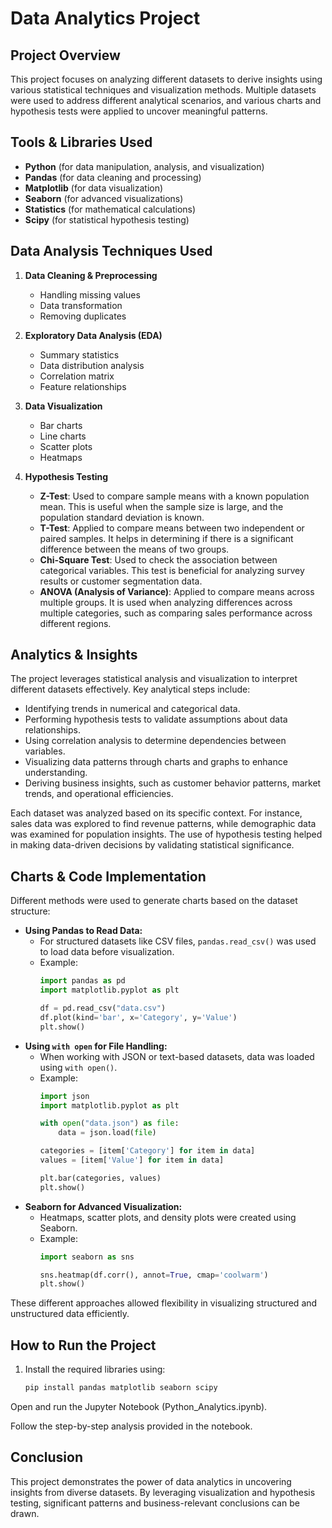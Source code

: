 # Data Analytics Project

## Project Overview
This project focuses on analyzing different datasets to derive insights using various statistical techniques and visualization methods. Multiple datasets were used to address different analytical scenarios, and various charts and hypothesis tests were applied to uncover meaningful patterns.

## Tools & Libraries Used
- **Python** (for data manipulation, analysis, and visualization)
- **Pandas** (for data cleaning and processing)
- **Matplotlib** (for data visualization)
- **Seaborn** (for advanced visualizations)
- **Statistics** (for mathematical calculations)
- **Scipy** (for statistical hypothesis testing)

## Data Analysis Techniques Used
1. **Data Cleaning & Preprocessing**
   - Handling missing values
   - Data transformation
   - Removing duplicates

2. **Exploratory Data Analysis (EDA)**
   - Summary statistics
   - Data distribution analysis
   - Correlation matrix
   - Feature relationships

3. **Data Visualization**
   - Bar charts
   - Line charts
   - Scatter plots
   - Heatmaps

4. **Hypothesis Testing**
   - **Z-Test**: Used to compare sample means with a known population mean. This is useful when the sample size is large, and the population standard deviation is known.
   - **T-Test**: Applied to compare means between two independent or paired samples. It helps in determining if there is a significant difference between the means of two groups.
   - **Chi-Square Test**: Used to check the association between categorical variables. This test is beneficial for analyzing survey results or customer segmentation data.
   - **ANOVA (Analysis of Variance)**: Applied to compare means across multiple groups. It is used when analyzing differences across multiple categories, such as comparing sales performance across different regions.

## Analytics & Insights
The project leverages statistical analysis and visualization to interpret different datasets effectively. Key analytical steps include:
- Identifying trends in numerical and categorical data.
- Performing hypothesis tests to validate assumptions about data relationships.
- Using correlation analysis to determine dependencies between variables.
- Visualizing data patterns through charts and graphs to enhance understanding.
- Deriving business insights, such as customer behavior patterns, market trends, and operational efficiencies.

Each dataset was analyzed based on its specific context. For instance, sales data was explored to find revenue patterns, while demographic data was examined for population insights. The use of hypothesis testing helped in making data-driven decisions by validating statistical significance.

## Charts & Code Implementation
Different methods were used to generate charts based on the dataset structure:
- **Using Pandas to Read Data:**
  - For structured datasets like CSV files, `pandas.read_csv()` was used to load data before visualization.
  - Example:
    ```python
    import pandas as pd
    import matplotlib.pyplot as plt
    
    df = pd.read_csv("data.csv")
    df.plot(kind='bar', x='Category', y='Value')
    plt.show()
    ```
- **Using `with open` for File Handling:**
  - When working with JSON or text-based datasets, data was loaded using `with open()`.
  - Example:
    ```python
    import json
    import matplotlib.pyplot as plt
    
    with open("data.json") as file:
        data = json.load(file)
    
    categories = [item['Category'] for item in data]
    values = [item['Value'] for item in data]
    
    plt.bar(categories, values)
    plt.show()
    ```
- **Seaborn for Advanced Visualization:**
  - Heatmaps, scatter plots, and density plots were created using Seaborn.
  - Example:
    ```python
    import seaborn as sns
    
    sns.heatmap(df.corr(), annot=True, cmap='coolwarm')
    plt.show()
    ```

These different approaches allowed flexibility in visualizing structured and unstructured data efficiently.

## How to Run the Project
1. Install the required libraries using:
   ```bash
   pip install pandas matplotlib seaborn scipy
Open and run the Jupyter Notebook (Python_Analytics.ipynb).

Follow the step-by-step analysis provided in the notebook.

## Conclusion
This project demonstrates the power of data analytics in uncovering insights from diverse datasets. By leveraging visualization and hypothesis testing, significant patterns and business-relevant conclusions can be drawn.
